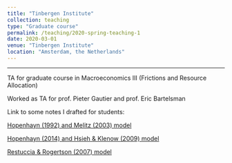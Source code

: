 ```yaml
---
title: "Tinbergen Institute"
collection: teaching
type: "Graduate course"
permalink: /teaching/2020-spring-teaching-1
date: 2020-03-01
venue: "Tinbergen Institute"
location: "Amsterdam, the Netherlands"
---
```


---

TA for graduate course in Macroeconomics III (Frictions and Resource Allocation)

Worked as TA for prof. Pieter Gautier and prof. Eric Bartelsman

Link to some notes I drafted for students:

[Hopenhayn (1992) and Melitz (2003) model](https://zmale.github.io/alessandrozonamattioli.github.io/files/Ancillary_Notes_on_Lecture_March31.pdf)

[Hopenhayn (2014) and Hsieh & Klenow (2009) model](https://zmale.github.io/alessandrozonamattioli.github.io/files/Ancillary_Notes_on_Lecture_March7.pdf)

[Restuccia & Rogertson (2007) model](https://zmale.github.io/alessandrozonamattioli.github.io/files/Ancillary_Notes_on_Lecture_March7_RR.pdf)


